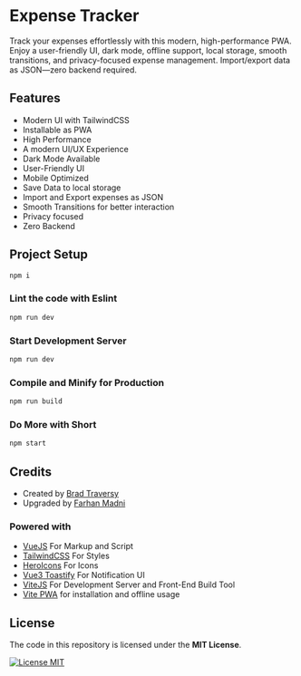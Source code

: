 # Expense Tracker

Track your expenses effortlessly with this modern, high-performance PWA. Enjoy a user-friendly UI, dark mode, offline support, local storage, smooth transitions, and privacy-focused expense management. Import/export data as JSON—zero backend required.

## Features

- Modern UI with TailwindCSS
- Installable as PWA
- High Performance
- A modern UI/UX Experience
- Dark Mode Available
- User-Friendly UI
- Mobile Optimized
- Save Data to local storage
- Import and Export expenses as JSON
- Smooth Transitions for better interaction
- Privacy focused
- Zero Backend

## Project Setup

```sh
npm i
```

### Lint the code with Eslint

```sh
npm run dev
```

### Start Development Server

```sh
npm run dev
```

### Compile and Minify for Production

```sh
npm run build
```

### Do More with Short

```sh
npm start
```

## Credits

- Created by [Brad Traversy](https://github.com/bradtraversy)
- Upgraded by [Farhan Madni](https://github.com/MFM-347)

### Powered with

- [VueJS](https://github.com/vuejs) For Markup and Script
- [TailwindCSS](https://github.com/tailwindlabs/tailwindcss) For Styles
- [HeroIcons](https://github.com/tailwindlabs/heroicons) For Icons
- [Vue3 Toastify](https://github.com/jerrywu001/vue3-toastify) For Notification UI
- [ViteJS](https://github.com/vitejs) For Development Server and Front-End Build Tool
- [Vite PWA](https://github.com/vite-pwa) for installation and offline usage

## License

The code in this repository is licensed under the **MIT License**.

[![License MIT](https://img.shields.io/badge/License-MIT-green.svg)](https://opensource.org/licenses/MIT)

